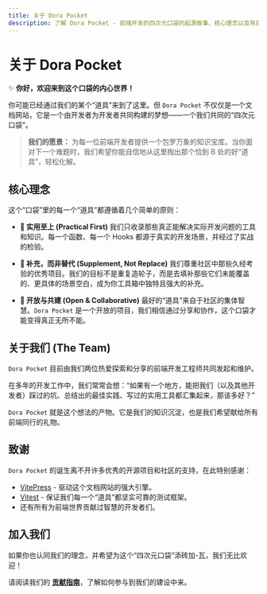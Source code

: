 ```yaml
---
title: 关于 Dora Pocket
description: 了解 Dora Pocket - 前端开发的四次元口袋的起源故事、核心理念以及背后的创作者团队。
---
```


<script setup>
import { VPTeamMembers } from 'vitepress/theme'

const members = [
  {
    avatar: 'https://api.antmoe.com/api/p/avatar',
    name: 'DreamyTZK',
    title: 'Creator',
    links: [
      { icon: 'github', link: 'https://github.com/kkfive' },
    ]
  },
  {
    avatar: 'https://avatars.githubusercontent.com/u/174967750?v=4',
    name: 'Eeymoo',
    title: 'Developer',
    links: [
      { icon: 'github', link: 'https://github.com/Eeymoo' },
    ]
  },
]
</script>

# 关于 Dora Pocket

✨ **你好，欢迎来到这个口袋的内心世界！**

你可能已经通过我们的某个“道具”来到了这里。但 `Dora Pocket` 不仅仅是一个文档网站，它是一个由开发者为开发者共同构建的梦想——一个我们共同的“四次元口袋”。

> **我们的愿景：**
> 为每一位前端开发者提供一个包罗万象的知识宝库。当你面对下一个难题时，我们希望你能自信地从这里掏出那个恰到 B 处的好“道具”，轻松化解。

## 核心理念

这个“口袋”里的每一个“道具”都遵循着几个简单的原则：

- **🎯 实用至上 (Practical First)**
  我们只收录那些真正能解决实际开发问题的工具和知识。每一个函数、每一个 Hooks 都源于真实的开发场景，并经过了实战的检验。

- **🧩 补充，而非替代 (Supplement, Not Replace)**
  我们尊重社区中那些久经考验的优秀项目。我们的目标不是重复造轮子，而是去填补那些它们未能覆盖的、更具体的场景空白，成为你工具箱中独特且强大的补充。

- **🤝 开放与共建 (Open & Collaborative)**
  最好的“道具”来自于社区的集体智慧。`Dora Pocket` 是一个开放的项目，我们相信通过分享和协作，这个口袋才能变得真正无所不能。

## 关于我们 (The Team)

`Dora Pocket` 目前由我们两位热爱探索和分享的前端开发工程师共同发起和维护。

在多年的开发工作中，我们常常会想：“如果有一个地方，能把我们（以及其他开发者）踩过的坑、总结出的最佳实践、写过的实用工具都汇集起来，那该多好？”

`Dora Pocket` 就是这个想法的产物。它是我们的知识沉淀，也是我们希望献给所有前端同行的礼物。

<VPTeamMembers size="small" :members />

## 致谢

`Dora Pocket` 的诞生离不开许多优秀的开源项目和社区的支持，在此特别感谢：

- [VitePress](https://vitepress.dev/) - 驱动这个文档网站的强大引擎。
- [Vitest](https://vitest.dev/) - 保证我们每一个“道具”都坚实可靠的测试框架。
- 还有所有为前端世界贡献过智慧的开发者们。

## 加入我们

如果你也认同我们的理念，并希望为这个“四次元口袋”添砖加-瓦，我们无比欢迎！

请阅读我们的 **[贡献指南](/contributing/)**，了解如何参与到我们的建设中来。
